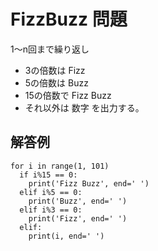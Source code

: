 # FizzBuzz 問題
1〜n回まで繰り返し
* 3の倍数は Fizz
* 5の倍数は Buzz
* 15の倍数で Fizz Buzz
* それ以外は 数字
を出力する。


## 解答例
```
for i in range(1, 101)
  if i%15 == 0:
    print('Fizz Buzz', end=' ')
  elif i%5 == 0:
    print('Buzz', end=' ')
  elif i%3 == 0:
    print('Fizz', end=' ')
  elif:
    print(i, end=' ')
```
